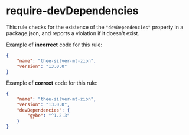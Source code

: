 # require-devDependencies

<!-- end auto-generated rule header -->

This rule checks for the existence of the `"devDependencies"` property in a package.json, and reports a violation if it doesn't exist.

Example of **incorrect** code for this rule:

```json
{
	"name": "thee-silver-mt-zion",
	"version": "13.0.0"
}
```

Example of **correct** code for this rule:

```json
{
	"name": "thee-silver-mt-zion",
	"version": "13.0.0",
	"devDependencies": {
		"gybe": "^1.2.3"
	}
}
```
